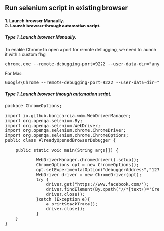 <h2>Run selenium script in existing browser</h2>
<h4> 
  1. Launch browser Manaully.</br>
  2. Launch browser through automation script.
</h4>

<h5>Type 1. Launch browser Manaully.</h5>
<p>To enable Chrome to open a port for remote debugging, we need to launch it with a custom flag</p>
<pre>
chrome.exe --remote-debugging-port=9222 --user-data-dir="any local folder"
</pre>

<p>For Mac:</p>
<pre>
Google\Chrome --remote-debugging-port=9222 --user-data-dir="~/ChromeProfile"
</pre>

<h5>Type 1. Launch browser through automation script.</h5>

<pre>
package ChromeOptions;

import io.github.bonigarcia.wdm.WebDriverManager;
import org.openqa.selenium.By;
import org.openqa.selenium.WebDriver;
import org.openqa.selenium.chrome.ChromeDriver;
import org.openqa.selenium.chrome.ChromeOptions;
public class AlreadyOpenedBrowserDebugger {

    public static void main(String args[]) {

            WebDriverManager.chromedriver().setup();
            ChromeOptions opt = new ChromeOptions();
            opt.setExperimentalOption("debuggerAddress","127.0.0.1:98765");
            WebDriver driver = new ChromeDriver(opt);
            try {
                driver.get("https://www.facebook.com/");
                driver.findElement(By.xpath("//*[text()='Create New Account']")).click();
                driver.close();
            }catch (Exception e){
                e.printStackTrace();
                driver.close();
            }
    }
}

</pre>
